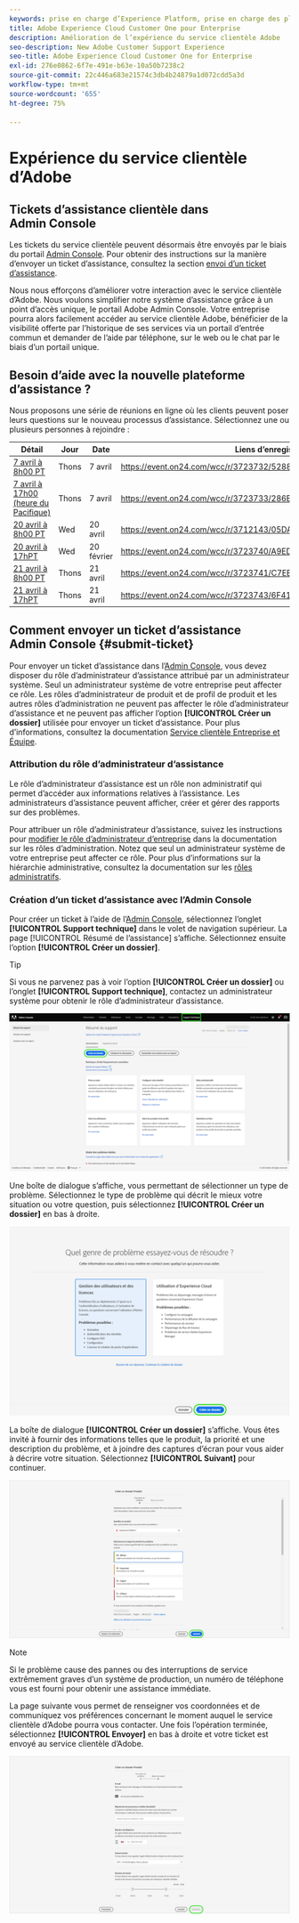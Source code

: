 ```yaml
---
keywords: prise en charge d’Experience Platform, prise en charge des plateformes, prise en charge des services intelligents ; service clientèle ; prise en charge de l’IA dédiée à l’attribution ; prise en charge de rtcdp ; envoi d’un ticket d’assistance ; service clientèle
title: Adobe Experience Cloud Customer One pour Enterprise
description: Amélioration de l’expérience du service clientèle Adobe
seo-description: New Adobe Customer Support Experience
seo-title: Adobe Experience Cloud Customer One for Enterprise
exl-id: 276e0862-6f7e-491e-b63e-10a50b7238c2
source-git-commit: 22c446a683e21574c3db4b24879a1d072cdd5a3d
workflow-type: tm+mt
source-wordcount: '655'
ht-degree: 75%

---
```


# Expérience du service clientèle d’Adobe

## Tickets d’assistance clientèle dans Admin Console

Les tickets du service clientèle peuvent désormais être envoyés par le biais du portail [Admin Console](https://adminconsole.adobe.com/). Pour obtenir des instructions sur la manière d’envoyer un ticket d’assistance, consultez la section [envoi d’un ticket d’assistance](#submit-ticket).

Nous nous efforçons d’améliorer votre interaction avec le service clientèle d’Adobe. Nous voulons simplifier notre système d’assistance grâce à un point d’accès unique, le portail Adobe Admin Console. Votre entreprise pourra alors facilement accéder au service clientèle Adobe, bénéficier de la visibilité offerte par l’historique de ses services via un portail d’entrée commun et demander de l’aide par téléphone, sur le web ou le chat par le biais d’un portail unique.

## Besoin d’aide avec la nouvelle plateforme d’assistance ?

Nous proposons une série de réunions en ligne où les clients peuvent poser leurs questions sur le nouveau processus d’assistance. Sélectionnez une ou plusieurs personnes à rejoindre :

| Détail | Jour | Date | Liens d’enregistrement |
|--- |--- |--- |--- |
| [7 avril à 8h00 PT](https://event.on24.com/wcc/r/3723732/5288A3B031AD858BF241EB0C0057CD85) | Thons | 7 avril | <https://event.on24.com/wcc/r/3723732/5288A3B031AD858BF241EB0C0057CD85> |
| [7 avril à 17h00 (heure du Pacifique)](https://event.on24.com/wcc/r/3723733/286EFEA9E8D9B6BB49464862F5414B8C) | Thons | 7 avril | <https://event.on24.com/wcc/r/3723733/286EFEA9E8D9B6BB49464862F5414B8C> |
| [20 avril à 8h00 PT](https://event.on24.com/wcc/r/3712143/05DAF046E4BB864E7C313B056ADE4EB2) | Wed | 20 avril | <https://event.on24.com/wcc/r/3712143/05DAF046E4BB864E7C313B056ADE4EB2> |
| [20 avril à 17hPT](https://event.on24.com/wcc/r/3723740/A9EDA45FA61D3FFC4BF713419B677F16) | Wed | 20 février | <https://event.on24.com/wcc/r/3723740/A9EDA45FA61D3FFC4BF713419B677F16> |
| [21 avril à 8h00 PT](https://event.on24.com/wcc/r/3723741/C7EBCD38583D4D7AFCBD56029EB17C98) | Thons | 21 avril | <https://event.on24.com/wcc/r/3723741/C7EBCD38583D4D7AFCBD56029EB17C98> |
| [21 avril à 17hPT](https://event.on24.com/wcc/r/3723743/6F41ED2648A621F1419A56F0A52F4446) | Thons | 21 avril | <https://event.on24.com/wcc/r/3723743/6F41ED2648A621F1419A56F0A52F4446> |

## Comment envoyer un ticket d’assistance Admin Console {#submit-ticket}

Pour envoyer un ticket d’assistance dans l’[Admin Console](https://adminconsole.adobe.com/), vous devez disposer du rôle d’administrateur d’assistance attribué par un administrateur système. Seul un administrateur système de votre entreprise peut affecter ce rôle. Les rôles d’administrateur de produit et de profil de produit et les autres rôles d’administration ne peuvent pas affecter le rôle d’administrateur d’assistance et ne peuvent pas afficher l’option **[!UICONTROL Créer un dossier]** utilisée pour envoyer un ticket d’assistance. Pour plus d’informations, consultez la documentation [Service clientèle Entreprise et Équipe](https://helpx.adobe.com/fr/enterprise/using/support-and-expert-services.html).

### Attribution du rôle d’administrateur d’assistance

Le rôle d’administrateur d’assistance est un rôle non administratif qui permet d’accéder aux informations relatives à l’assistance. Les administrateurs d’assistance peuvent afficher, créer et gérer des rapports sur des problèmes.

Pour attribuer un rôle d’administrateur d’assistance, suivez les instructions pour [modifier le rôle d’administrateur d’entreprise](https://helpx.adobe.com/fr/enterprise/using/admin-roles.html#add-admin-teams) dans la documentation sur les rôles d’administration. Notez que seul un administrateur système de votre entreprise peut affecter ce rôle. Pour plus d’informations sur la hiérarchie administrative, consultez la documentation sur les [rôles administratifs](https://helpx.adobe.com/fr/enterprise/admin-guide.html/enterprise/using/admin-roles.ug.html).

### Création d’un ticket d’assistance avec l’Admin Console

Pour créer un ticket à l’aide de l’[Admin Console](https://adminconsole.adobe.com/), sélectionnez l’onglet **[!UICONTROL Support technique]** dans le volet de navigation supérieur. La page [!UICONTROL Résumé de l’assistance] s’affiche. Sélectionnez ensuite l’option **[!UICONTROL Créer un dossier]**.

>[!TIP]
>
> Si vous ne parvenez pas à voir l’option **[!UICONTROL Créer un dossier]** ou l’onglet **[!UICONTROL Support technique]**, contactez un administrateur système pour obtenir le rôle d’administrateur d’assistance.

![Onglet Assistance de l’Admin Console](./assets/Support.png)

Une boîte de dialogue s’affiche, vous permettant de sélectionner un type de problème. Sélectionnez le type de problème qui décrit le mieux votre situation ou votre question, puis sélectionnez **[!UICONTROL Créer un dossier]** en bas à droite.

![Sélection du problème](./assets/select-case-type.png)

La boîte de dialogue **[!UICONTROL Créer un dossier]** s’affiche. Vous êtes invité à fournir des informations telles que le produit, la priorité et une description du problème, et à joindre des captures d’écran pour vous aider à décrire votre situation. Sélectionnez **[!UICONTROL Suivant]** pour continuer.

![créer un dossier](./assets/create_case.png)

>[!NOTE]
>
> Si le problème cause des pannes ou des interruptions de service extrêmement graves d’un système de production, un numéro de téléphone vous est fourni pour obtenir une assistance immédiate.

La page suivante vous permet de renseigner vos coordonnées et de communiquez vos préférences concernant le moment auquel le service clientèle d’Adobe pourra vous contacter. Une fois l’opération terminée, sélectionnez **[!UICONTROL Envoyer]** en bas à droite et votre ticket est envoyé au service clientèle d’Adobe.

![Envoi du ticket](./assets/submit_case.png)

<!--

## What About the Legacy Systems?

New Tickets/Cases will no longer be able to be submitted in legacy systems as of May 11th.  The [Admin Console](https://adminconsole.adobe.com/) will be used to submit new tickets/cases.

### Existing Tickets/Cases

* Between May 11th and May 20th the legacy systems will remain available to work existing tickets/cases to completion.
* Beginning May 20th the support team will migrate remaining open cases from the legacy systems to the new support experience.  You will receive an email notification regarding how to contact support to continue to work these cases.
-->
